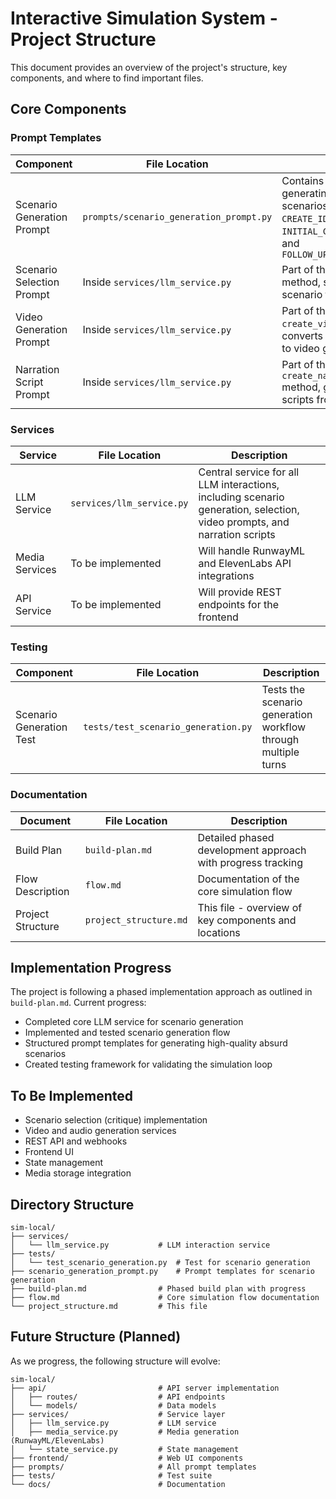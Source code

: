 # Interactive Simulation System - Project Structure

This document provides an overview of the project's structure, key components, and where to find important files.

## Core Components

### Prompt Templates

| Component | File Location | Description |
|-----------|---------------|-------------|
| Scenario Generation Prompt | `prompts/scenario_generation_prompt.py` | Contains templates for generating absurd crisis scenarios including `CREATE_IDEA_PROMPT_TEMPLATE`, `INITIAL_CRISIS_EXAMPLES_JSON`, and `FOLLOW_UP_CRISIS_EXAMPLE_JSON` |
| Scenario Selection Prompt | Inside `services/llm_service.py` | Part of the `critique_idea` method, selects the best scenario from multiple options |
| Video Generation Prompt | Inside `services/llm_service.py` | Part of the `create_video_prompt` method, converts scenario descriptions to video generation prompts |
| Narration Script Prompt | Inside `services/llm_service.py` | Part of the `create_narration_script` method, generates narration scripts from scenarios |

### Services

| Service | File Location | Description |
|---------|---------------|-------------|
| LLM Service | `services/llm_service.py` | Central service for all LLM interactions, including scenario generation, selection, video prompts, and narration scripts |
| Media Services | To be implemented | Will handle RunwayML and ElevenLabs API integrations |
| API Service | To be implemented | Will provide REST endpoints for the frontend |

### Testing

| Component | File Location | Description |
|-----------|---------------|-------------|
| Scenario Generation Test | `tests/test_scenario_generation.py` | Tests the scenario generation workflow through multiple turns |

### Documentation

| Document | File Location | Description |
|----------|---------------|-------------|
| Build Plan | `build-plan.md` | Detailed phased development approach with progress tracking |
| Flow Description | `flow.md` | Documentation of the core simulation flow |
| Project Structure | `project_structure.md` | This file - overview of key components and locations |

## Implementation Progress

The project is following a phased implementation approach as outlined in `build-plan.md`. Current progress:

- Completed core LLM service for scenario generation
- Implemented and tested scenario generation flow
- Structured prompt templates for generating high-quality absurd scenarios
- Created testing framework for validating the simulation loop

## To Be Implemented

- Scenario selection (critique) implementation
- Video and audio generation services 
- REST API and webhooks
- Frontend UI
- State management
- Media storage integration

## Directory Structure

```
sim-local/
├── services/
│   └── llm_service.py           # LLM interaction service
├── tests/
│   └── test_scenario_generation.py  # Test for scenario generation
├── scenario_generation_prompt.py    # Prompt templates for scenario generation
├── build-plan.md                # Phased build plan with progress
├── flow.md                      # Core simulation flow documentation
└── project_structure.md         # This file
```

## Future Structure (Planned)

As we progress, the following structure will evolve:

```
sim-local/
├── api/                         # API server implementation
│   ├── routes/                  # API endpoints
│   └── models/                  # Data models
├── services/                    # Service layer
│   ├── llm_service.py           # LLM service
│   ├── media_service.py         # Media generation (RunwayML/ElevenLabs)
│   └── state_service.py         # State management
├── frontend/                    # Web UI components
├── prompts/                     # All prompt templates
├── tests/                       # Test suite
└── docs/                        # Documentation
``` 